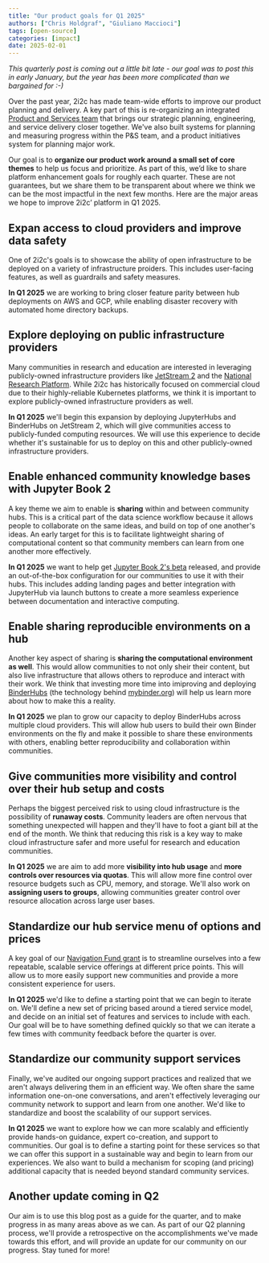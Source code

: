 ```yaml
---
title: "Our product goals for Q1 2025"
authors: ["Chris Holdgraf", "Giuliano Maccioci"]
tags: [open-source]
categories: [impact]
date: 2025-02-01
---
```


*This quarterly post is coming out a little bit late - our goal was to post this in early January, but the year has been more complicated than we bargained for :-)*

Over the past year, 2i2c has made team-wide efforts to improve our product planning and delivery. A key part of this is re-organizing an integrated [Product and Services team](https://compass.2i2c.org/product-and-services/) that brings our strategic planning, engineering, and service delivery closer together. We've also built systems for planning and measuring progress within the P&S team, and a product initiatives system for planning major work.

Our goal is to **organize our product work around a small set of core themes** to help us focus and prioritize. As part of this, we’d like to share platform enhancement goals for roughly each quarter. These are not guarantees, but we share them to be transparent about where we think we can be the most impactful in the next few months. Here are the major areas we hope to improve 2i2c’ platform in Q1 2025.

## Expan access to cloud providers and improve data safety

One of 2i2c's goals is to showcase the ability of open infrastructure to be deployed on a variety of infrastructure proiders. This includes user-facing features, as well as guardrails and safety measures.

**In Q1 2025** we are working to bring closer feature parity between hub deployments on AWS and GCP, while enabling disaster recovery with automated home directory backups. 

## Explore deploying on public infrastructure providers

Many communities in research and education are interested in leveraging publicly-owned infrastructure providers like [JetStream 2](https://jetstream-cloud.org/index.html) and the [National Research Platform](https://nationalresearchplatform.org/). While 2i2c has historically focused on commercial cloud due to their highly-reliable Kubernetes platforms, we think it is important to explore publicly-owned infrastructure providers as well.

**In Q1 2025** we'll begin this expansion by deploying JupyterHubs and BinderHubs on JetStream 2, which will give communities access to publicly-funded computing resources. We will use this experience to decide whether it's sustainable for us to deploy on this and other publicly-owned infrastructure providers.

## Enable enhanced community knowledge bases with Jupyter Book 2

A key theme we aim to enable is **sharing** within and between community hubs. This is a critical part of the data science workflow because it allows people to collaborate on the same ideas, and build on top of one another's ideas. An early target for this is to facilitate lightweight sharing of computational content so that community members can learn from one another more effectively.

**In Q1 2025** we want to help get [Jupyter Book 2's beta](https://next.jupyterbook.org) released, and provide an out-of-the-box configuration for our communities to use it with their hubs. This includes adding landing pages and better integration with JupyterHub via launch buttons to create a more seamless experience between documentation and interactive computing.

## Enable sharing reproducible environments on a hub

Another key aspect of sharing is **sharing the computational environment as well**. This would allow communities to not only sheir their content, but also live infrastructure that allows others to reproduce and interact with their work. We think that investing more time into imiproving and deploying [BinderHubs](https://binderhub.readthedocs.io/en/latest/) (the technology behind [mybinder.org](https://mybinder.org)) will help us learn more about how to make this a reality.

**In Q1 2025** we plan to grow our capacity to deploy BinderHubs across multiple cloud providers. This will allow hub users to build their own Binder environments on the fly and make it possible to share these environments with others, enabling better reproducibility and collaboration within communities.

## Give communities more visibility and control over their hub setup and costs

Perhaps the biggest perceived risk to using cloud infrastructure is the possibility of **runaway costs**. Community leaders are often nervous that something unexpected will happen and they'll have to foot a giant bill at the end of the month. We think that reducing this risk is a key way to make cloud infrastructure safer and more useful for research and education communities.

**In Q1 2025** we are aim to add more **visibility into hub usage** and **more controls over resources via quotas**. This will allow more fine control over resource budgets such as CPU, memory, and storage. We'll also work on **assigning users to groups**, allowing communities greater control over resource allocation across large user bases.

## Standardize our hub service menu of options and prices

A key goal of our [Navigation Fund grant](../2024/funding-navigation/index.md) is to streamline ourselves into a few repeatable, scalable service offerings at different price points. This will allow us to more easily support new communities and provide a more consistent experience for users.

**In Q1 2025** we'd like to define a starting point that we can begin to iterate on. We'll define a new set of pricing based around a tiered service model, and decide on an initial set of features and services to include with each. Our goal will be to have something defined quickly so that we can iterate a few times with community feedback before the quarter is over.

## Standardize our community support services

Finally, we've audited our ongoing support practices and realized that we aren't always delivering them in an efficient way. We often share the same information one-on-one conversations, and aren't effectively leveraging our community network to support and learn from one another. We'd like to standardize and boost the scalability of our support services.

**In Q1 2025** we want to explore how we can more scalably and efficiently provide hands-on guidance, expert co-creation, and support to communities. Our goal is to define a starting point for these services so that we can offer this support in a sustainable way and begin to learn from our experiences. We also want to build a mechanism for scoping (and pricing) additional capacity that is needed beyond standard community services.

## Another update coming in Q2

Our aim is to use this blog post as a guide for the quarter, and to make progress in as many areas above as we can. As part of our Q2 planning process, we'll provide a retrospective on the accomplishments we've made towards this effort, and will provide an update for our community on our progress. Stay tuned for more!